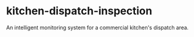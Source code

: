 # kitchen-dispatch-inspection
An intelligent monitoring system for a commercial kitchen's dispatch area.
